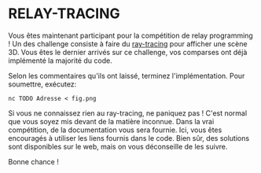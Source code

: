# RELAY-TRACING

Vous êtes maintenant participant pour la compétition de relay programming !
Un des challenge consiste à faire du [ray-tracing](https://en.wikipedia.org/wiki/Ray_tracing_(graphics)) pour afficher une scène 3D. Vous êtes le dernier arrivés sur ce challenge, vos comparses ont déjà implémenté la majorité du code. 

Selon les commentaires qu'ils ont laissé, terminez l'implémentation. Pour soumettre, exécutez:

```
nc TODO Adresse < fig.png
```

Si vous ne connaissez rien au ray-tracing, ne paniquez pas ! C'est normal que vous soyez mis devant de la matière inconnue. Dans la vrai compétition, de la documentation vous sera fournie. Ici, vous êtes encouragés à utiliser les liens fournis dans le code. Bien sûr, des solutions sont disponibles sur le web, mais on vous déconseille de les suivre.

Bonne chance !


